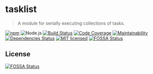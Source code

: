 # tasklist
> A module for serially executing collections of tasks.

[![npm](https://img.shields.io/npm/v/@panthera/tasklist.svg?style=flat-square)](https://www.npmjs.com/package/@panthera/tasklist)
![Node.js](https://img.shields.io/badge/node.js-%3E=_8.2.1-blue.svg?style=flat-square)
[![Build Status](https://img.shields.io/travis/com/pantherajs/tasklist/master.svg?style=flat-square)](https://travis-ci.com/pantherajs/tasklist)
[![Code Coverage](https://img.shields.io/codeclimate/coverage/pantherajs/tasklist.svg?style=flat-square)](https://codeclimate.com/github/pantherajs/tasklist)
[![Maintainability](https://img.shields.io/codeclimate/maintainability/pantherajs/tasklist.svg?style=flat-square)](https://codeclimate.com/github/pantherajs/tasklist)
[![Dependencies Status](https://david-dm.org/pantherajs/tasklist/status.svg?style=flat-square)](https://david-dm.org/pantherajs/tasklist)
[![MIT licensed](https://img.shields.io/badge/license-MIT-blue.svg?style=flat-square)](https://github.com/pantherajs/tasklist/blob/master/LICENSE)
[![FOSSA Status](https://app.fossa.io/api/projects/git%2Bgithub.com%2Fpantherajs%2Ftasklist.svg?type=shield)](https://app.fossa.io/projects/git%2Bgithub.com%2Fpantherajs%2Ftasklist?ref=badge_shield)


## License
[![FOSSA Status](https://app.fossa.io/api/projects/git%2Bgithub.com%2Fpantherajs%2Ftasklist.svg?type=large)](https://app.fossa.io/projects/git%2Bgithub.com%2Fpantherajs%2Ftasklist?ref=badge_large)
